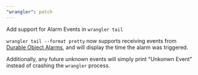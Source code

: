 ```yaml
---
"wrangler": patch
---
```


Add support for Alarm Events in `wrangler tail`

`wrangler tail --format pretty` now supports receiving events from [Durable Object Alarms](https://developers.cloudflare.com/workers/learning/using-durable-objects/#alarms-in-durable-objects), and will display the time the alarm was triggered.

Additionally, any future unknown events will simply print "Unkonwn Event" instead of crashing the `wrangler` process.
